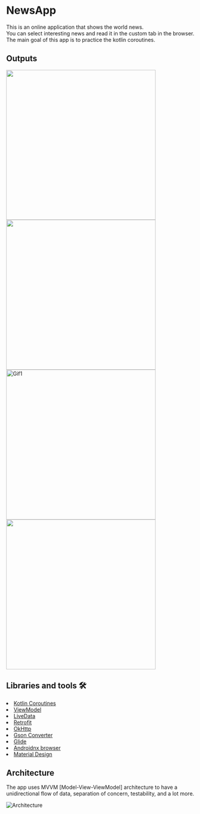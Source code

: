 # NewsApp
This is an online application that shows the world news.<br/>
You can select interesting news and read it in the custom tab in the browser.<br/>
The main goal of this app is to practice the kotlin coroutines.

<h2 id="Outputs">Outputs</h2>
<p><img height= "400" src="https://user-images.githubusercontent.com/52744015/106363823-27b28600-6340-11eb-932d-6302a14b1875.png" />
<img height= "400" src="https://user-images.githubusercontent.com/52744015/106363925-c343f680-6340-11eb-913c-42a515a694a4.png" />
<img height= "400" src="https://user-images.githubusercontent.com/52744015/106428763-b9c0a880-647e-11eb-9516-5d15f67e7aca.gif" alt="Gif1" />
<img height= "400" src="https://user-images.githubusercontent.com/52744015/106428839-d2c95980-647e-11eb-8daf-65904189b672.gif" allt="GIf2"/>

## Libraries and tools 🛠
<li><a href="https://kotlinlang.org/docs/reference/coroutines-overview.html">Kotlin Coroutines</a></li>
<li><a href="https://developer.android.com/topic/libraries/architecture/viewmodel">ViewModel</a></li>
<li><a href="https://developer.android.com/topic/libraries/architecture/livedata">LiveData</a></li>
<li><a href="https://square.github.io/retrofit/">Retrofit</a></li>
<li><a href="https://github.com/square/okhttp">OkHttp</a></li>
<li><a href="https://github.com/square/retrofit/tree/master/retrofit-converters/gson">Gson Converter</a></li>
<li><a href="https://github.com/bumptech/glide">Glide</a></li>
<li><a href="https://developer.android.com/jetpack/androidx/releases/browser">Androidnx browser</a></li>
<li><a href="https://material.io/develop/android/docs/getting-started/">Material Design</a></li>


## Architecture
The app uses MVVM [Model-View-ViewModel] architecture to have a unidirectional flow of data, separation of concern, testability, and a lot more.

![Architecture](https://developer.android.com/topic/libraries/architecture/images/final-architecture.png)
